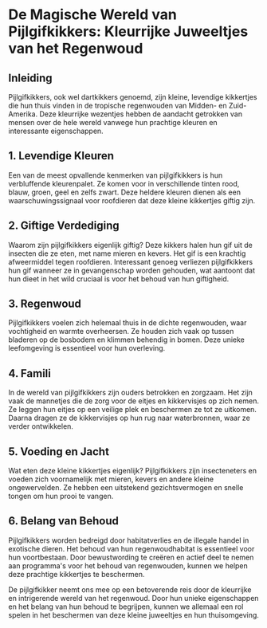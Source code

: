 # De Magische Wereld van Pijlgifkikkers: Kleurrijke Juweeltjes van het Regenwoud

## Inleiding
Pijlgifkikkers, ook wel dartkikkers genoemd, zijn kleine, levendige kikkertjes die hun thuis vinden in de tropische regenwouden van Midden- en Zuid-Amerika. Deze kleurrijke wezentjes hebben de aandacht getrokken van mensen over de hele wereld vanwege hun prachtige kleuren en interessante eigenschappen.

## 1. Levendige Kleuren
Een van de meest opvallende kenmerken van pijlgifkikkers is hun verbluffende kleurenpalet. Ze komen voor in verschillende tinten rood, blauw, groen, geel en zelfs zwart. Deze heldere kleuren dienen als een waarschuwingssignaal voor roofdieren dat deze kleine kikkertjes giftig zijn.

## 2. Giftige Verdediging
Waarom zijn pijlgifkikkers eigenlijk giftig? Deze kikkers halen hun gif uit de insecten die ze eten, met name mieren en kevers. Het gif is een krachtig afweermiddel tegen roofdieren. Interessant genoeg verliezen pijlgifkikkers hun gif wanneer ze in gevangenschap worden gehouden, wat aantoont dat hun dieet in het wild cruciaal is voor het behoud van hun giftigheid.

## 3. Regenwoud
Pijlgifkikkers voelen zich helemaal thuis in de dichte regenwouden, waar vochtigheid en warmte overheersen. Ze houden zich vaak op tussen bladeren op de bosbodem en klimmen behendig in bomen. Deze unieke leefomgeving is essentieel voor hun overleving.

## 4. Famili
In de wereld van pijlgifkikkers zijn ouders betrokken en zorgzaam. Het zijn vaak de mannetjes die de zorg voor de eitjes en kikkervisjes op zich nemen. Ze leggen hun eitjes op een veilige plek en beschermen ze tot ze uitkomen. Daarna dragen ze de kikkervisjes op hun rug naar waterbronnen, waar ze verder ontwikkelen.

## 5. Voeding en Jacht
Wat eten deze kleine kikkertjes eigenlijk? Pijlgifkikkers zijn insecteneters en voeden zich voornamelijk met mieren, kevers en andere kleine ongewervelden. Ze hebben een uitstekend gezichtsvermogen en snelle tongen om hun prooi te vangen.

## 6. Belang van Behoud
Pijlgifkikkers worden bedreigd door habitatverlies en de illegale handel in exotische dieren. Het behoud van hun regenwoudhabitat is essentieel voor hun voortbestaan. Door bewustwording te creëren en actief deel te nemen aan programma's voor het behoud van regenwouden, kunnen we helpen deze prachtige kikkertjes te beschermen.


De pijlgifkikker neemt ons mee op een betoverende reis door de kleurrijke en intrigerende wereld van het regenwoud. Door hun unieke eigenschappen en het belang van hun behoud te begrijpen, kunnen we allemaal een rol spelen in het beschermen van deze kleine juweeltjes en hun thuisomgeving.
